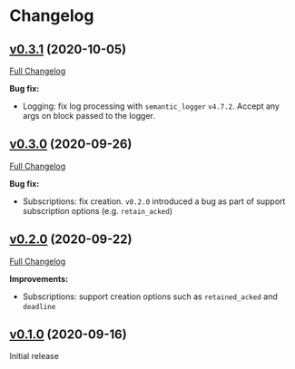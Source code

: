 # Changelog

## [v0.3.1](https://github.com/keypup-io/cloudenvoy/tree/v0.3.1) (2020-10-05)

[Full Changelog](https://github.com/keypup-io/cloudenvoy/compare/v0.3.0...v0.3.1)

**Bug fix:**
- Logging: fix log processing with `semantic_logger` `v4.7.2`. Accept any args on block passed to the logger.

## [v0.3.0](https://github.com/keypup-io/cloudenvoy/tree/v0.3.0) (2020-09-26)

[Full Changelog](https://github.com/keypup-io/cloudenvoy/compare/v0.2.0...v0.3.0)

**Bug fix:**
- Subscriptions: fix creation. `v0.2.0` introduced a bug as part of support subscription options (e.g. `retain_acked`)

## [v0.2.0](https://github.com/keypup-io/cloudenvoy/tree/v0.2.0) (2020-09-22)

[Full Changelog](https://github.com/keypup-io/cloudenvoy/compare/v0.1.0...v0.2.0)

**Improvements:**
- Subscriptions: support creation options such as `retained_acked` and `deadline`

## [v0.1.0](https://github.com/keypup-io/cloudenvoy/tree/v0.1.0) (2020-09-16)
Initial release